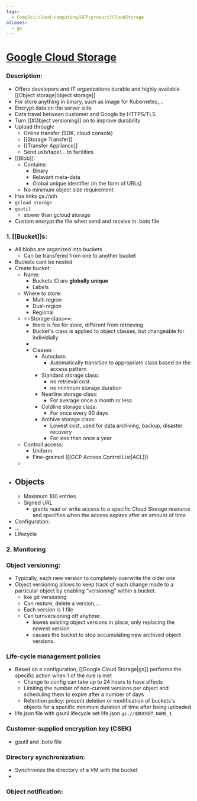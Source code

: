 ```yaml
---
tags:
  - CompSci/cloud-computing/GCP/product/CloudStorage
aliases:
  - gs
---
```

# [Google Cloud Storage](https://console.cloud.google.com/storage)
### Description:
- Offers developers and IT organizations durable and highly available [[Object storage|object storage]]
- For store anything in binary, such as image for Kubernetes,...
- Encrypt data on the server side
- Data travel between customer and Google by HTTPS/TLS
- Turn [[#Object versioning]] on to improve durability
- Upload through:
	- Online transfer (SDK, cloud console)
	- [[Storage Transfer]]
	- [[Transfer Appliance]]
	- Send usb/tape/... to facilities
- [[Blob]]:
	- Contains:
		- Binary
		- Relavant meta-data
		- Global unique identifier (in the form of URLs)
	- No minimum object size requirement
- Has links gs://sth
- `gcloud storage`
- `gsutil`
	- slower than gcloud storage
- Custom encrypt the file when send and receive in .boto file
###  1. [[Bucket]]s:
- All blobs are organized into buckets
	- Can be transfered from one to another bucket
- Buckets cant be nested
- Create bucket:
	- Name:
		- Buckets ID are **globally unique**
		- Labels
	- Where to store:
		- Multi region
		- Dual-region
		- Regional
	- ==Storage class==:
		- there is fee for store, different from retrieving
		- Bucket's class is applied to object classes, but changeable for individially
		- 
		- Classes
			- Autoclass:
				- Automatically transition to appropriate class based on the access pattern
			- Standard storage class: 
				- no retrieval cost.
				- no minimum storage duration
			- Nearline storage class:
				- For average once a month or less.
			- Coldline storage class:
				- For once every 90 days
			- Archive storage class:
				- Lowest cost, used for data archiving, backup, disaster recovery
				- For less than once a year
	- Controll access:
		- Uniform
		- Fine-grained ([[GCP Access Control List|ACL]])
	- 
- Objects
	- 
	- Maximum 100 entries
	- Signed URL
		- grants read or write access to a specific Cloud Storage resource and specifies when the access expires after an amount of time
- Configuration:
- ...
- Lifecycle
### 2. Monitoring

### Object versioning:
- Typically,  each new version to completely overwrite the older one
- Object versioning allows to keep track of each change made to a particular object by enabling “versioning” within a bucket.
	- like git versioning
	- Can restore, delete a version,...
	- Each version is 1 file
	- Can turnversioning off anytime:
		- leaves existing object versions in place, only replacing the newest version
		- causes the bucket to stop accumulating new archived object versions.
### Life-cycle management policies
- Based on a configuration, [[Google Cloud Storage|gs]] performs the specific action when 1 of the rule is met
	- Change to config can take up to 24 hours to have affects
	- Limiting the number of non-current versions per object and scheduling them to expire after a number of days
	- Retention policy: present deletion or modification of buckets's objects for a specific minimum duration of time after being uploaded
- life.json file with gsutil lifecycle set life.json `gs://$BUCKET_NAME_1`
### Customer-supplied encryption key (CSEK)
- gsutil and .boto file
### Directory synchronization:
- Synchronize the directory of a VM with the bucket
- 
### Object notification:
